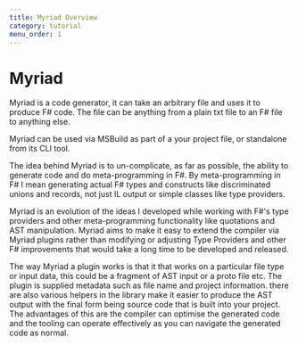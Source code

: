 ```yaml
---
title: Myriad Overview
category: tutorial
menu_order: 1
---
```


# Myriad

Myriad is a code generator, it can take an arbitrary file and uses it to produce F# code.  The file can be anything from a plain txt file to an F# file to anything else.  

Myriad can be used via MSBuild as part of a your project file, or standalone from its CLI tool.

The idea behind Myriad is to un-complicate, as far as possible, the ability to generate code and do meta-programming in F#. By meta-programming in F# I mean generating actual F# types and constructs like discriminated unions and records, not just IL output or simple classes like type providers.

Myriad is an evolution of the ideas I developed while working with F#'s type providers and other meta-programming functionality like quotations and AST manipulation. Myriad aims to make it easy to extend the compiler via Myriad plugins rather than modifying or adjusting Type Providers and other F# improvements that would take a long time to be developed and released.  

The way Myriad a plugin works is that it that works on a particular file type or input data, this could be a fragment of AST input or a proto file etc.  The plugin is supplied metadata such as file name and project information.  there are also various helpers in the library make it easier to produce the AST output with the final form being source code that is built into your project.  The advantages of this are the compiler can optimise the generated code and the tooling can operate effectively as you can navigate the generated code as normal.
